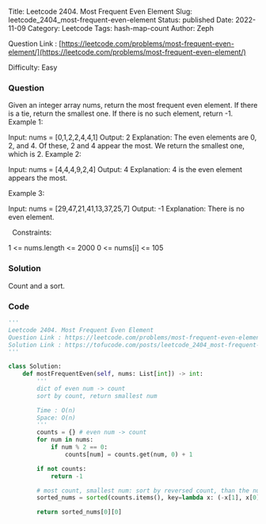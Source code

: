 Title: Leetcode 2404. Most Frequent Even Element
Slug: leetcode_2404_most-frequent-even-element
Status: published
Date: 2022-11-09
Category: Leetcode
Tags: hash-map-count
Author: Zeph

Question Link : [https://leetcode.com/problems/most-frequent-even-element/](https://leetcode.com/problems/most-frequent-even-element/)

Difficulty: Easy

### Question
Given an integer array nums, return the most frequent even element.
If there is a tie, return the smallest one. If there is no such element, return -1.
 
Example 1:

Input: nums = [0,1,2,2,4,4,1]
Output: 2
Explanation:
The even elements are 0, 2, and 4. Of these, 2 and 4 appear the most.
We return the smallest one, which is 2.
Example 2:

Input: nums = [4,4,4,9,2,4]
Output: 4
Explanation: 4 is the even element appears the most.

Example 3:

Input: nums = [29,47,21,41,13,37,25,7]
Output: -1
Explanation: There is no even element.

 
Constraints:

1 <= nums.length <= 2000
0 <= nums[i] <= 105

### Solution

Count and a sort.


### Code
```python
'''
Leetcode 2404. Most Frequent Even Element
Question Link : https://leetcode.com/problems/most-frequent-even-element/
Solution Link : https://tofucode.com/posts/leetcode_2404_most-frequent-even-element.html
'''

class Solution:
    def mostFrequentEven(self, nums: List[int]) -> int:
        '''
        dict of even num -> count
        sort by count, return smallest num

        Time : O(n)
        Space: O(n)
        '''
        counts = {} # even num -> count
        for num in nums:
            if num % 2 == 0:
                counts[num] = counts.get(num, 0) + 1

        if not counts:
            return -1

        # most count, smallest num: sort by reversed count, than the number itself
        sorted_nums = sorted(counts.items(), key=lambda x: (-x[1], x[0]))

        return sorted_nums[0][0]



```

